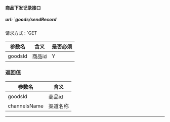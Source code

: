 #### 商品下发记录接口

##### url: `goods/sendRecord
请求方式 : `GET

参数名    | 含义    | 是否必须
-------|--------|-----
goodsId |   商品id | Y

###  返回值

参数名  | 含义
-------------|-------------
goodsId | 商品id 
channelsName | 渠道名称 

-----------------------------------

